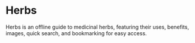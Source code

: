 # Herbs
Herbs is an offline guide to medicinal herbs, featuring their uses, benefits, images, quick search, and bookmarking for easy access.
